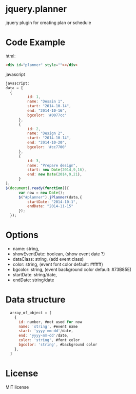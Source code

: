 jquery.planner
==============

jquery plugin for creating plan or schedule

Code Example
=============
  html:
  ```html
  <div id="planner" style=""></div>
  ```
  javascript
  ```javascript
  javascript: 
  data = [
    {
			id: 1, 
			name: "Desain 1",
			start: "2014-10-14",
			end: "2014-10-16",
			bgcolor: '#0077cc'
		},
		{
			id: 2, 
			name: "Design 2",
			start: "2014-10-14",
			end: "2014-10-20",
			bgcolor: '#cc7700'
		},
		{
			id: 3, 
			name: "Prepare design",
			start: new Date(2014,9,16),
			end: new Date(2014,9,21),
		}
  ];
  $(document).ready(function(){
		var now = new Date();
		$("#planner").jPlanner(data,{
			startDate: "2014-10-1",
			endDate: "2014-11-15"
		});
	});
```
Options
=======
  * name: string, 
  * showEventDate: boolean, (show event date ?)
  * dataClass: string, (add event class)
  * color: string, (event font color default: #ffffff)
  * bgcolor: string, (event background color default: #73B85E)
  * startDate: string/date,
  * endDate: string/date

Data structure
==============
```javascript
  array_of_object = [
    {
      id: number, #not used for now
      name: 'string', #event name
      start: 'yyyy-mm-dd'/date,
      end: 'yyyy-mm-dd'/date,
      color: 'string', #font color
      bgcolor: 'string', #background color
    },
  ]
```

License
=======
MIT license
